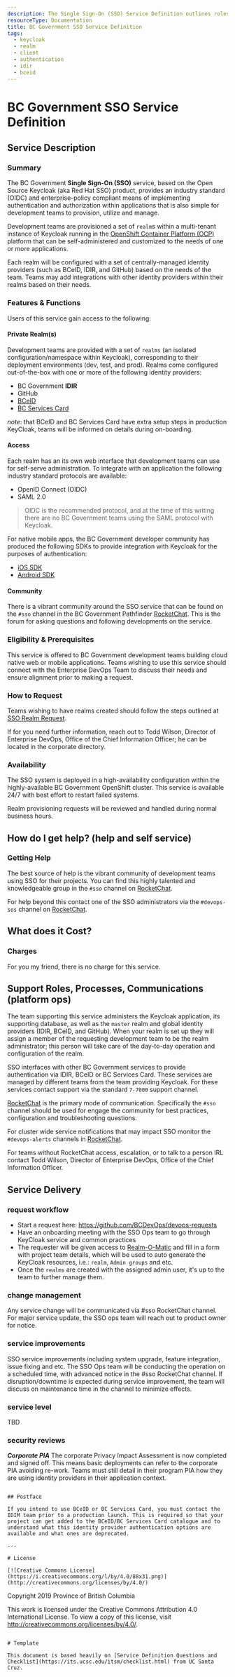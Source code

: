 ```yaml
---
description: The Single Sign-On (SSO) Service Definition outlines roles and responsibilities for operating the service.
resourceType: Documentation
title: BC Government SSO Service Definition
tags:
  - keycloak
  - realm
  - client
  - authentication
  - idir
  - bceid
---
```


# BC Government SSO Service Definition

## Service Description

### Summary

The BC Government **Single Sign-On (SSO)** service, based on the Open Source Keycloak (aka Red Hat SSO) product, provides an industry standard (OIDC) and enterprise-policy compliant means of implementing authentication and authorization within applications that is also simple for development teams to provision, utilize and manage.

Development teams are provisioned a set of `realm`s within a multi-tenant instance of Keycloak running in the [OpenShift Container Platform (OCP)](../OCP/ServiceDefinition.md) platform that can be self-administered and customized to the needs of one or more applications.

Each realm will be configured with a set of centrally-managed identity providers (such as BCeID, IDIR, and GitHub) based on the needs of the team. Teams may add integrations with other identity providers within their realms based on their needs.

### Features & Functions

Users of this service gain access to the following:

#### Private Realm(s)

Development teams are provided with a set of `realms` (an isolated configuration/namespace within Keycloak), corresponding to their deployment environments (dev, test, and prod). Realms come configured out-of-the-box with one or more of the following identity providers:

* BC Government **IDIR**
* GitHub
* [BCeID](https://www.bceid.ca)
* [BC Services Card](https://www2.gov.bc.ca/gov/content/governments/government-id/bc-services-card)

_note_: that BCeID and BC Services Card have extra setup steps in production KeyCloak, teams will be informed on details during on-boarding.

#### Access

Each realm has an its own web interface that development teams can use for self-serve administration. To integrate with an application the following industry standard protocols are available:

 * OpenID Connect (OIDC) 
 * SAML 2.0
 
> OIDC is the recommended protocol, and at the time of this writing there are no BC Government teams using the SAML protocol with Keycloak.

For native mobile apps, the BC Government developer community has produced the following SDKs to provide integration with Keycloak for the purposes of authentication:

 * [iOS SDK](https://github.com/bcgov/mobile-authentication-ios)
 * [Android SDK](https://github.com/bcgov/mobile-authentication-android)

#### Community

There is a vibrant community around the SSO service that can be found on the `#sso` channel in the BC Government Pathfinder [RocketChat](https://chat.pathfinder.gov.bc.ca/channel/sso).  This is the forum for asking questions and following developments on the service.

### Eligibility & Prerequisites

This service is offered to BC Government development teams building cloud native web or mobile applications.  Teams wishing to use this service should connect with the Enterprise DevOps Team to discuss their needs and ensure alignment prior to making a request.

### How to Request  

Teams wishing to have realms created should follow the steps outlined at [SSO Realm Request](RequestSSORealm.md).

If for you need further information, reach out to Todd Wilson, Director of Enterprise DevOps, Office of the Chief Information Officer; he can be located in the corporate directory. 

### Availability

The SSO system is deployed in a high-availability configuration within the highly-available BC Government OpenShift cluster. This service is available 24/7 with best effort to restart failed systems.

Realm provisioning requests will be reviewed and handled during normal business hours.

## How do I get help? (help and self service)

### Getting Help

The best source of help is the vibrant community of development teams using SSO for their projects. You can find this highly talented and knowledgeable group in the `#sso` channel on [RocketChat](https://chat.pathfinder.gov.bc.ca/channel/sso).

For help beyond this contact one of the SSO administrators via the `#devops-sos` channel on [RocketChat](https://chat.pathfinder.gov.bc.ca/channel/devops-sos).

## What does it Cost?

### Charges

For you my friend, there is no charge for this service.

## Support Roles, Processes, Communications (platform ops)

The team supporting this service administers the Keycloak application, its supporting database, as well as the `master` realm and global identity providers (IDIR, BCeID, and GitHub). When your realm is set up they will assign a member of the requesting development team to be the realm administrator; this person will take care of the day-to-day operation and configuration of the realm.

SSO interfaces with other BC Government services to provide authentication via IDIR, BCeID or BC Services Card. These services are managed by different teams from the team providing Keycloak. For these services contact support via the standard `7-7000` support channel.

[RocketChat](https://chat.pathfinder.gov.bc.ca) is the primary mode of communication. Specifically the `#sso` channel should be used for engage the community for best practices, configuration and troubleshooting questions.

For cluster wide service notifications that may impact SSO monitor the `#devops-alerts` channels in [RocketChat](https://chat.pathfinder.gov.bc.ca/channel/devops-alerts).

For teams without RocketChat access, escalation, or to talk to a person IRL contact Todd Wilson, Director of Enterprise DevOps, Office of the Chief Information Officer.


## Service Delivery

### request workflow

- Start a request here: https://github.com/BCDevOps/devops-requests
- Have an onboarding meeting with the SSO Ops team to go through KeyCloak service and common practices
- The requester will be given access to [Realm-O-Matic](https://realm-o-matic.pathfinder.gov.bc.ca) and fill in a form with project team details, which will be used to auto generate the KeyCloak resources, i.e.: `realm`, `Admin groups` and etc.
- Once the `realms` are created with the assigned admin user, it's up to the team to further manage them.

### change management

Any service change will be communicated via #sso RocketChat channel. For major service update, the SSO ops team will reach out to product owner for notice.

### service improvements

SSO service improvements including system upgrade, feature integration, issue fixing and etc. The SSO Ops team will be conducting the operation on a scheduled time, with advanced notice in the #sso RocketChat channel. If disruption/downtime is expected during service improvement, the team will discuss on maintenance time in the channel to minimize effects.

### service level

TBD

### security reviews

***Corporate PIA***
The corporate Privacy Impact Assessment is now completed and signed off. This means basic deployments can refer to the corporate PIA avoiding re-work. Teams must still detail in their program PIA how they are using identity providers in their application context.


```

## Postface

If you intend to use BCeID or BC Services Card, you must contact the IDIM team prior to a production launch. This is required so that your project can get added to the BCeID/BC Services Card catalogue and to understand what this identity provider authentication options are available and what ones are deprecated.

---

# License

[![Creative Commons License](https://i.creativecommons.org/l/by/4.0/88x31.png)](http://creativecommons.org/licenses/by/4.0/)

```
Copyright 2019 Province of British Columbia

This work is licensed under the Creative Commons Attribution 4.0 International License.
To view a copy of this license, visit http://creativecommons.org/licenses/by/4.0/.
```

# Template

This document is based heavily on [Service Definition Questions and Checklist](https://its.ucsc.edu/itsm/checklist.html) from UC Santa Cruz.
